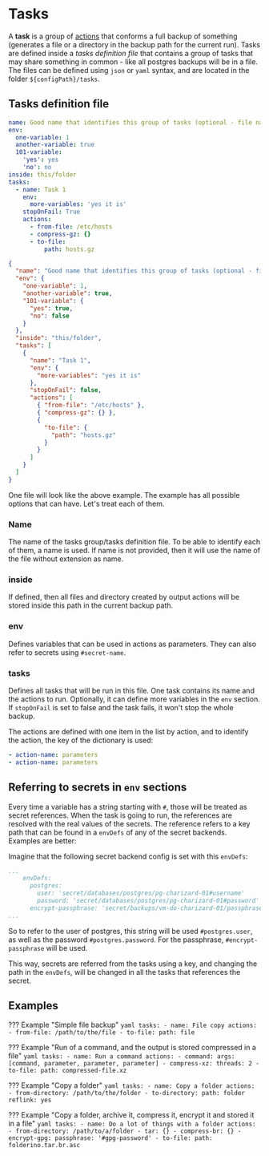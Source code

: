 # Tasks

A **task** is a group of [actions](../actions) that conforms a full backup of something (generates a file or a directory in the backup path for the current run). Tasks are defined inside a *tasks definition file* that contains a group of tasks that may share something in common - like all postgres backups will be in a file. The files can be defined using `json` or `yaml` syntax, and are located in the folder `${configPath}/tasks`.


## Tasks definition file

```yaml tab="YAML syntax"
name: Good name that identifies this group of tasks (optional - file name will be used instead)
env:
  one-variable: 1
  another-variable: true
  101-variable:
    'yes': yes
    'no': no
inside: this/folder
tasks:
  - name: Task 1
    env:
      more-variables: 'yes it is'
    stopOnFail: True
    actions:
      - from-file: /etc/hosts
      - compress-gz: {}
      - to-file:
          path: hosts.gz
```

```json tab="JSON syntax"
{
  "name": "Good name that identifies this group of tasks (optional - file name will be used instead)",
  "env": {
    "one-variable": 1,
    "another-variable": true,
    "101-variable": {
      "yes": true,
      "no": false
    }
  },
  "inside": "this/folder",
  "tasks": [
    {
      "name": "Task 1",
      "env": {
        "more-variables": "yes it is"
      },
      "stopOnFail": false,
      "actions": [
        { "from-file": "/etc/hosts" },
        { "compress-gz": {} },
        {
          "to-file": {
            "path": "hosts.gz"
          }
        }
      ]
    }
  ]
}
```

One file will look like the above example. The example has all possible options that can have. Let's treat each of them.

### Name

The name of the tasks group/tasks definition file. To be able to identify each of them, a name is used. If name is not provided, then it will use the name of the file without extension as name.

### inside

If defined, then all files and directory created by output actions will be stored inside this path in the current backup path.

### env

Defines variables that can be used in actions as parameters. They can also refer to secrets using `#secret-name`.

### tasks

Defines all tasks that will be run in this file. One task contains its name and the actions to run. Optionally, it can define more variables in the `env` section. If `stopOnFail` is set to false and the task fails, it won't stop the whole backup.

The actions are defined with one item in the list by action, and to identify the action, the key of the dictionary is used:

```yaml
- action-name: parameters
- action-name: parameters
```


## Referring to secrets in `env` sections

Every time a variable has a string starting with `#`, those will be treated as secret references. When the task is going to run, the references are resolved with the real values of the secrets. The reference refers to a key path that can be found in a `envDefs` of any of the secret backends. Examples are better:

Imagine that the following secret backend config is set with this `envDefs`:

```yaml
...
    envDefs:
      postgres:
        user: 'secret/databases/postgres/pg-charizard-01#username'
        password: 'secret/databases/postgres/pg-charizard-01#password'
      encrypt-passphrase: 'secret/backups/vm-do-charizard-01/passphrase#passphrase'
...
```

So to refer to the user of postgres, this string will be used `#postgres.user`, as well as the password `#postgres.password`. For the passphrase, `#encrypt-passphrase` will be used.

This way, secrets are referred from the tasks using a key, and changing the path in the `envDefs`, will be changed in all the tasks that references the secret.


## Examples

??? Example "Simple file backup"
    ```yaml
    tasks:
      - name: File copy
        actions:
          - from-file: /path/to/the/file
          - to-file:
              path: file
    ```

??? Example "Run of a command, and the output is stored compressed in a file"
    ```yaml
    tasks:
      - name: Run a command
        actions:
          - command:
            args: [command, parameter, parameter, parameter]
          - compress-xz:
              threads: 2
          - to-file:
              path: compressed-file.xz
    ```

??? Example "Copy a folder"
    ```yaml
    tasks:
      - name: Copy a folder
        actions:
          - from-directory: /path/to/the/folder
          - to-directory:
              path: folder
              reflink: yes
    ```

??? Example "Copy a folder, archive it, compress it, encrypt it and stored it in a file"
    ```yaml
    tasks:
      - name: Do a lot of things with a folder
        actions:
          - from-directory: /path/to/a/folder
          - tar: {}
          - compress-br: {}
          - encrypt-gpg:
              passphrase: '#gpg-password'
          - to-file:
            path: folderino.tar.br.asc
    ```
